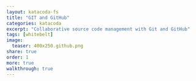 ```yaml
---
layout: katacoda-fs
title: "GIT and GitHub"
categories: katacoda
excerpt: "Collaborative source code management with Git and GitHub"
tags: [whitebelt]
image:
  teaser: 400x250.github.png
share: true
order: 1
more: true
walkthrough: true
---
```


<script src="//katacoda.com/embed.js"></script>
<div id="katacoda-scenario-1"
    data-katacoda-id="dxc/iac-git"
    data-katacoda-ctatext="Continue DevOps Dojo White Belt"
    data-katacoda-ctaurl="https://dxc.sabacloud.com/Saba/Web_spf/NA2PRD0005/common/learningeventdetail/curra000000000003521"
    data-katacoda-color="004d7f"
    style="height: calc(100vh); width: (100% - 68px); padding-top: 55px;"></div>
<br>

# More
# Further Reading

- [Katacoda Git course](https://www.katacoda.com/courses/git)
- [GitHub guides](https://guides.github.com/)
- [Git Book](https://git-scm.com/book/en/v2/)
- [Git Branching](http://learngitbranching.js.org/)
- [Linus on Git](https://www.youtube.com/watch?v=4XpnKHJAok8)
- [Learn Git on Codecademy](https://www.codecademy.com/learn/learn-git)
- [Docker - how to contribute](https://docs.docker.com/opensource/workflow/make-a-contribution/)
- [Git flow - nvie](http://nvie.com/posts/a-successful-git-branching-model/)
- [Git for Ages 4 and Up](https://www.youtube.com/watch?v=1ffBJ4sVUb4#t=2m)
- [Git the Simple Guide](http://rogerdudler.github.io/git-guide/)

# Walkthrough screencast

<video src="https://training-screencasts.s3.amazonaws.com/Infrastructure.as.Code.Part.1.-.Git.and.GitHub.mp4" width="100%"  controls preload />
